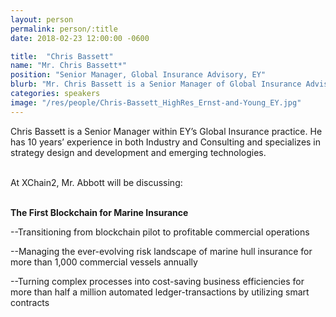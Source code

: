 ```yaml
---
layout: person
permalink: person/:title
date: 2018-02-23 12:00:00 -0600

title:  "Chris Bassett"
name: "Mr. Chris Bassett*"
position: "Senior Manager, Global Insurance Advisory, EY"
blurb: "Mr. Chris Bassett is a Senior Manager of Global Insurance Advisory at EY."
categories: speakers
image: "/res/people/Chris-Bassett_HighRes_Ernst-and-Young_EY.jpg"
---
```

Chris Bassett is a Senior Manager within EY’s Global Insurance practice. He has 10 years’ experience in both Industry and Consulting and specializes in strategy design and development and emerging technologies.

<br>
At XChain2, Mr. Abbott will be discussing:
<br>
<br>
<p><b>The First Blockchain for Marine Insurance</b></p>

<p>--Transitioning from blockchain pilot to profitable commercial operations</p>
<p>--Managing the ever-evolving risk landscape of marine hull insurance for more than 1,000 commercial vessels annually</p>
<p>--Turning complex processes into cost-saving business efficiencies for more than half a million automated ledger-transactions by utilizing smart contracts</p> 
